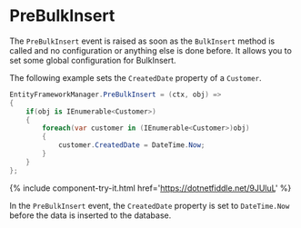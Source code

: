 # PreBulkInsert

The `PreBulkInsert` event is raised as soon as the `BulkInsert` method is called and no configuration or anything else is done before. It allows you to set some global configuration for BulkInsert. 

The following example sets the `CreatedDate` property of a `Customer`.

```csharp
EntityFrameworkManager.PreBulkInsert = (ctx, obj) => 
{
    if(obj is IEnumerable<Customer>) 
    {
        foreach(var customer in (IEnumerable<Customer>)obj)
        {
            customer.CreatedDate = DateTime.Now;
        }
    }
};
```

{% include component-try-it.html href='https://dotnetfiddle.net/9JUluL' %}

In the `PreBulkInsert` event, the `CreatedDate` property is set to `DateTime.Now` before the data is inserted to the database.
